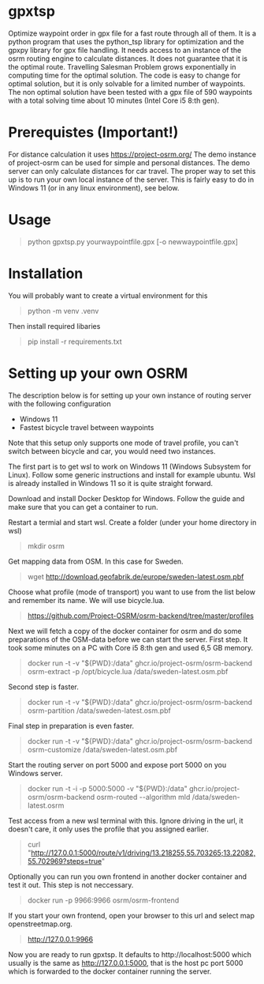 # gpxtsp

Optimize waypoint order in gpx file for a fast route through all of them.
It is a python program that uses the python_tsp library for optimization and the gpxpy library for gpx file handling. It needs access to an instance of the osrm routing engine to calculate distances.
It does not guarantee that it is the optimal route. Travelling Salesman Problem grows exponentially in computing time for the optimal solution. The code is easy to change for optimal solution, but it is only solvable for a limited number of waypoints. The non optimal solution have been tested with a gpx file of 590 waypoints with a total solving time about 10 minutes (Intel Core i5 8:th gen).

# Prerequistes (Important!)

For distance calculation it uses https://project-osrm.org/ 
The demo instance of project-osrm can be used for simple and personal distances. The demo server can only calculate distances for car travel.
The proper way to set this up is to run your own local instance of the server. This is fairly easy to do in Windows 11 (or in any linux environment), see below.

# Usage

>python gpxtsp.py yourwaypointfile.gpx [-o newwaypointfile.gpx]

# Installation

You will probably want to create a virtual environment for this
>python -m venv .venv

Then install required libaries
>pip install -r requirements.txt

# Setting up your own OSRM

The description below is for setting up your own instance of routing server with the following configuration
* Windows 11
* Fastest bicycle travel between waypoints

Note that this setup only supports one mode of travel profile, you can't switch between bicycle and car, you would need two instances.

The first part is to get wsl to work on Windows 11 (Windows Subsystem for Linux). Follow some generic instructions and install for example ubuntu. Wsl is already installed in Windows 11 so it is quite straight forward.

Download and install Docker Desktop for Windows. Follow the guide and make sure that you can get a container to run.

Restart a termial and start wsl.
Create a folder (under your home directory in wsl)
>mkdir osrm

Get mapping data from OSM. In this case for Sweden.
>wget http://download.geofabrik.de/europe/sweden-latest.osm.pbf

Choose what profile (mode of transport) you want to use from the list below and remember its name. We will use bicycle.lua.
>https://github.com/Project-OSRM/osrm-backend/tree/master/profiles

Next we will fetch a copy of the docker container for osrm and do some preparations of the OSM-data before we can start
the server. First step. It took some minutes on a PC with Core i5 8:th gen and used 6,5 GB memory.
>docker run -t -v "${PWD}:/data" ghcr.io/project-osrm/osrm-backend osrm-extract -p /opt/bicycle.lua /data/sweden-latest.osm.pbf

Second step is faster.
>docker run -t -v "${PWD}:/data" ghcr.io/project-osrm/osrm-backend osrm-partition /data/sweden-latest.osm.pbf

Final step in preparation is even faster.
>docker run -t -v "${PWD}:/data" ghcr.io/project-osrm/osrm-backend osrm-customize /data/sweden-latest.osm.pbf

Start the routing server on port 5000 and expose port 5000 on you Windows server.
>docker run -t -i -p 5000:5000 -v "${PWD}:/data" ghcr.io/project-osrm/osrm-backend osrm-routed --algorithm mld /data/sweden-latest.osrm

Test access from a new wsl terminal with this. Ignore driving in the url, it doesn't care, it only uses the profile that you assigned earlier.
>curl "http://127.0.0.1:5000/route/v1/driving/13.218255,55.703265;13.22082,55.702969?steps=true"

Optionally you can run you own frontend in another docker container and test it out. This step is not neccessary.
>docker run -p 9966:9966 osrm/osrm-frontend

If you start your own frontend, open your browser to this url and select map openstreetmap.org.
>http://127.0.0.1:9966

Now you are ready to run gpxtsp. It defaults to http://localhost:5000 which usually is the same as http://127.0.0.1:5000, that is the host pc port 5000 which is forwarded to the docker container running the server.
